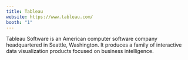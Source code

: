 ```yaml
---
title: Tableau
website: https://www.tableau.com/
booth: "1"
---
```


Tableau Software is an American computer software company headquartered in Seattle, Washington. It produces a family of interactive data visualization products focused on business intelligence.
